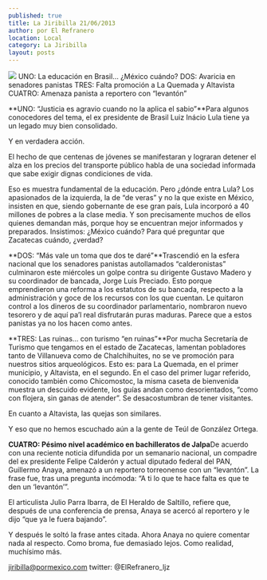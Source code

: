 ```yaml
---
published: true
title: La Jiribilla 21/06/2013
author: por El Refranero
location: Local
category: La Jiribilla
layout: posts
---
```


![](http://i.imgur.com/pE06WENm.jpg)
UNO: La educación en Brasil… ¿México cuándo?
DOS: Avaricia en senadores panistas 
TRES: Falta promoción a La Quemada y Altavista 
CUATRO: Amenaza panista a reportero con “levantón”

**UNO: “Justicia es agravio cuando no la aplica el sabio”**Para algunos conocedores del tema, el ex presidente de Brasil Luiz Inácio Lula tiene ya un legado muy bien consolidado.

Y en verdadera acción.

El hecho de que centenas de jóvenes se manifestaran y lograran detener el alza en los precios del transporte público habla de una sociedad informada que sabe exigir dignas condiciones de vida.

Eso es muestra fundamental de la educación.
Pero ¿dónde entra Lula?
Los apasionados de la izquierda, la de “de veras” y no la que existe en México, insisten en que, siendo gobernante de ese gran país, Lula incorporó a 40 millones de pobres a la clase media.
Y son precisamente muchos de ellos quienes demandan más, porque hoy se encuentran mejor informados y preparados.
Insistimos: ¿México cuándo?
Para qué preguntar que Zacatecas cuándo, ¿verdad?

**DOS: “Más vale un toma que dos te daré”**Trascendió en la esfera nacional que los senadores panistas autollamados “calderonistas” culminaron este miércoles un golpe contra su dirigente Gustavo Madero y su coordinador de bancada, Jorge Luis Preciado.
Esto porque emprendieron una reforma a los estatutos de su bancada, respecto a la administración y goce de los recursos con los que cuentan.
Le quitaron control a los dineros de su coordinador parlamentario, nombraron nuevo tesorero y de aquí pa’l real disfrutarán puras maduras.
Parece que a estos panistas ya no los hacen como antes.

**TRES: Las ruinas… con turismo “en ruinas”**Por mucha Secretaría de Turismo que tengamos en el estado de Zacatecas, lamentan pobladores tanto de Villanueva como de Chalchihuites, no se ve promoción para nuestros sitios arqueológicos.
Esto es: para La Quemada, en el primer municipio, y Altavista, en el segundo.
En el caso del primer lugar referido, conocido también como Chicomostoc, la misma caseta de bienvenida muestra un descuido evidente, los guías andan como desorientados, “como con flojera, sin ganas de atender”.
Se desacostumbran de tener visitantes.

En cuanto a Altavista, las quejas son similares.

Y eso que no hemos escuchado aún a la gente de Teúl de González Ortega.

**CUATRO: Pésimo nivel académico en bachilleratos de Jalpa**De acuerdo con una reciente noticia difundida por un semanario nacional, un compadre del ex presidente Felipe Calderón y actual diputado federal del PAN, Guillermo Anaya, amenazó a un reportero torreonense con un “levantón”.
La frase fue, tras una pregunta incómoda: “A ti lo que te hace falta es que te den un ‘levantón’”.

El articulista Julio Parra Ibarra, de El Heraldo de Saltillo, refiere que, después de una conferencia de prensa, Anaya se acercó al reportero y le dijo “que ya le fuera bajando”.

Y después le soltó la frase antes citada.
Ahora Anaya no quiere comentar nada al respecto.
Como broma, fue demasiado lejos.
Como realidad, muchísimo más.

jiribilla@pormexico.com
twitter: @ElRefranero_ljz
